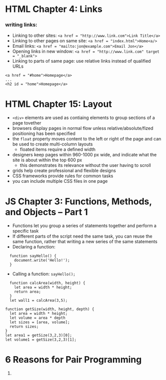 # HTML Chapter 4: Links
### writing links: 
- Linking to other sites: `<a href = "http://www.link.com">Link Title</a>`
- Linking to other pages on same site: `<a href = "index.html">Home<a/>`
- Email links: `<a href = "mailto:jon@example.com">Email Jon</a>`
- Opening links in new window: `<a href = "http://www.link.com" target = "_blank">`
- Linking to parts of same page: use relative links instead of qualified URLs
```
<a href = "#home">Homepage</a>
...
<h2 id = "home">Homepage</a>
```

# HTML Chapter 15: Layout
- `<div>` elements are used as contiaing elements to group sections of a page tovether
- browsers display pages in normal flow unless relative/absolute/fized positioning has been specified
- the `float` property moves content to the left or right of the page and can be used to create multi-column layouts
  - floated items require a defined width
- designers keep pages within 960-1000 px wide, and indicate what the site is about within the top 600 px
  - this demonstrates its relevance without the user having to scroll
- grids help create professional and flexible designs
- CSS frameworks provide rules for common tasks
- you can include multiple CSS files in one page

# JS Chapter 3: Functions, Methods, and Objects – Part 1
- Functions let you group a series of statements together and perform a specific task 
- If different parts of the script need the same task, you can reuse the same function, rather that writing a new series of the same statements
- Declaring a function:
```
  function sayHello() {
    document.write('Hello!');
  }
```
- Calling a function: `sayHello();`
```
  function calcArea(width, height) {
    let area = width * height;
    return area;
  }
  let wall1 = calcArea(3,5);
```
```
function getSize(width, height, depth) {
  let area = width * height;
  let volume = area * depth
  let sizes = [area, volume];
  return sizes;
}
let area1 = getSize(3,2,3)[0];
let volume1 = getSize(3,2,3)[1];
```

# 6 Reasons for Pair Programming
1. 

